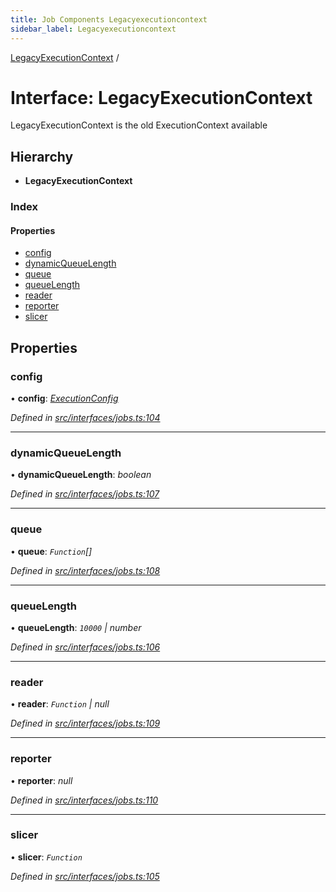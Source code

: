 ```yaml
---
title: Job Components Legacyexecutioncontext
sidebar_label: Legacyexecutioncontext
---
```


[LegacyExecutionContext](legacyexecutioncontext.md) /

# Interface: LegacyExecutionContext

LegacyExecutionContext is the old ExecutionContext available

## Hierarchy

* **LegacyExecutionContext**

### Index

#### Properties

* [config](legacyexecutioncontext.md#config)
* [dynamicQueueLength](legacyexecutioncontext.md#dynamicqueuelength)
* [queue](legacyexecutioncontext.md#queue)
* [queueLength](legacyexecutioncontext.md#queuelength)
* [reader](legacyexecutioncontext.md#reader)
* [reporter](legacyexecutioncontext.md#reporter)
* [slicer](legacyexecutioncontext.md#slicer)

## Properties

###  config

• **config**: *[ExecutionConfig](executionconfig.md)*

*Defined in [src/interfaces/jobs.ts:104](https://github.com/terascope/teraslice/tree/5f4f0ae4e2e522131e7b050bf1df57afbaf8e1c9/packages/job-components/src/interfaces/jobs.ts#L104)*

___

###  dynamicQueueLength

• **dynamicQueueLength**: *boolean*

*Defined in [src/interfaces/jobs.ts:107](https://github.com/terascope/teraslice/tree/5f4f0ae4e2e522131e7b050bf1df57afbaf8e1c9/packages/job-components/src/interfaces/jobs.ts#L107)*

___

###  queue

• **queue**: *`Function`[]*

*Defined in [src/interfaces/jobs.ts:108](https://github.com/terascope/teraslice/tree/5f4f0ae4e2e522131e7b050bf1df57afbaf8e1c9/packages/job-components/src/interfaces/jobs.ts#L108)*

___

###  queueLength

• **queueLength**: *`10000` | number*

*Defined in [src/interfaces/jobs.ts:106](https://github.com/terascope/teraslice/tree/5f4f0ae4e2e522131e7b050bf1df57afbaf8e1c9/packages/job-components/src/interfaces/jobs.ts#L106)*

___

###  reader

• **reader**: *`Function` | null*

*Defined in [src/interfaces/jobs.ts:109](https://github.com/terascope/teraslice/tree/5f4f0ae4e2e522131e7b050bf1df57afbaf8e1c9/packages/job-components/src/interfaces/jobs.ts#L109)*

___

###  reporter

• **reporter**: *null*

*Defined in [src/interfaces/jobs.ts:110](https://github.com/terascope/teraslice/tree/5f4f0ae4e2e522131e7b050bf1df57afbaf8e1c9/packages/job-components/src/interfaces/jobs.ts#L110)*

___

###  slicer

• **slicer**: *`Function`*

*Defined in [src/interfaces/jobs.ts:105](https://github.com/terascope/teraslice/tree/5f4f0ae4e2e522131e7b050bf1df57afbaf8e1c9/packages/job-components/src/interfaces/jobs.ts#L105)*
